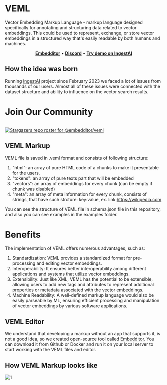 # VEML
Vector Embedding Markup Language - markup language designed specifically for annotating and structuring data related to vector embeddings. This could be used to represent, exchange, or store vector embeddings in a structured way that's easily readable by both humans and machines.

<p align="center">
    <a href="https://embedditor.ai"><b>Embedditor</b></a> •
    <a href="https://discord.gg/7SjCsTcZJ5"><b>Discord</b></a> •
    <a href="https://ingestai.io"><b>Try demo on IngestAI</b></a>
</p>

## How the idea was born
Running [IngestAI](https://ingestai.io) project since February 2023 we faced a lot of issues from thousands of our users. Almost all of these issues were connected with the dataset structure and ability to influence on the vector search results.

# Join Our Community

<a href="https://discord.gg/7SjCsTcZJ5" target="_blank">
<img src="https://discordapp.com/api/guilds/978672019442905198/widget.png?style=banner3" alt="">
</a>

[![Stargazers repo roster for @embedditor/veml](https://reporoster.com/stars/embedditor/veml)](https://github.com/embedditor/veml/stargazers)

## VEML Markup
VEML file is saved in .veml format and consists of following structure:
1. "html": an array of pure HTML code of a chunks to make it presentable for the users.
2. "tokens": an array of pure texts part that will be embedded
3. "vectors": an array of embeddings for every chunk (can be empty if chunk was disabled)
4. "meta": an array of meta information for every chunk, consists of strings, that have such strcture: key:value, ex. link:https://wikipedia.com

You can see the structure of VEML file in schema.json file in this repository, and also you can see examples in the examples folder.

# Benefits
The implementation of VEML offers numerous advantages, such as:

1. Standardization: VEML provides a standardized format for pre-processing and editing vector embeddings.
2. Interoperability: It ensures better interoperability among different applications and systems that utilize vector embeddings.
3. Extensibility: Just like XML, VEML has the potential to be extensible, allowing users to add new tags and attributes to represent additional properties or metadata associated with the vector embeddings.
5. Machine Readability: A well-defined markup language would also be easily parseable by ML, ensuring efficient processing and manipulation of vector embeddings by various software applications.

## VEML Editor
We understand that developing a markup without an app that supports it, is not a good idea, so we created open-source tool called [Embedditor](https://embedditor.ai). You can download it from Github or Docker and run it on your local server to start working with the VEML files and editor.
## How VEML Markup looks like

![1](https://embedditor.ai/images/embedditor_ui_05.png)